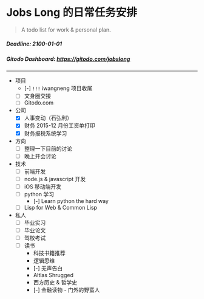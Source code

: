 # Jobs Long 的日常任务安排

> A todo list for work & personal plan.

##### Deadline: 2100-01-01
##### Gitodo Dashboard: https://gitodo.com/jobslong

***

* 项目
  * [-] `!!!` iwangneng 项目收尾
  * [ ] 文身圈交接
  * [ ] Gitodo.com
* 公司
  * [x] 人事变动（石弘利）
  * [x] 财务 2015-12 月份工资单打印
  * [x] 财务报税系统学习 
* 方向
  * [ ] 整理一下目前的讨论
  * [ ] 晚上开会讨论
* 技术
  * [ ] 前端开发
  * [ ] node.js & javascript 开发
  * [ ] iOS 移动端开发
  * [ ] python 学习
     * [-] Learn python the hard way
  * [ ] Lisp for Web & Common Lisp
* 私人
  * [ ] 毕业实习
  * [ ] 毕业论文
  * [ ] 驾校考试
  * [ ] 读书
    * 科技书籍推荐
    * 逻辑思维
    * [-] 无声告白
    * Altlas Shrugged
    * 西方历史 & 哲学史
    * [-] 金融读物 - 门外的野蛮人

